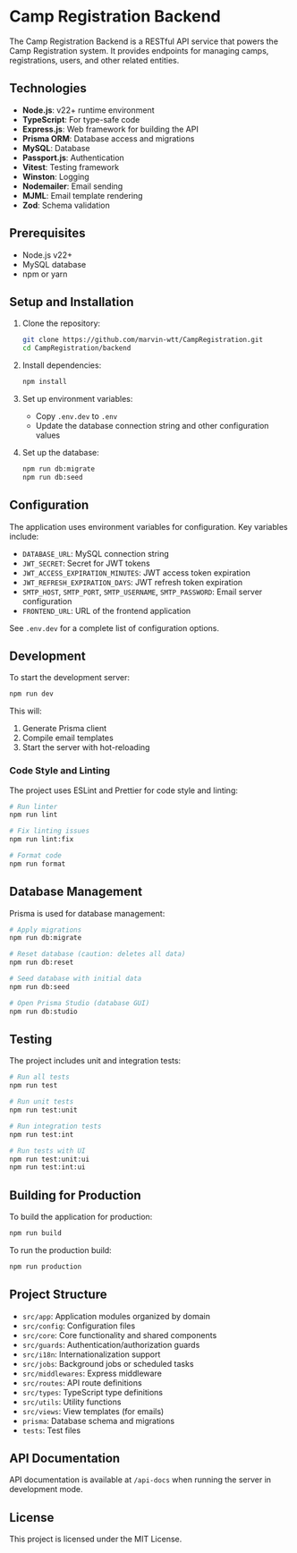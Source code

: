# Camp Registration Backend

The Camp Registration Backend is a RESTful API service that powers the Camp Registration system. It provides endpoints for managing camps, registrations, users, and other related entities.

## Technologies

- **Node.js**: v22+ runtime environment
- **TypeScript**: For type-safe code
- **Express.js**: Web framework for building the API
- **Prisma ORM**: Database access and migrations
- **MySQL**: Database
- **Passport.js**: Authentication
- **Vitest**: Testing framework
- **Winston**: Logging
- **Nodemailer**: Email sending
- **MJML**: Email template rendering
- **Zod**: Schema validation

## Prerequisites

- Node.js v22+
- MySQL database
- npm or yarn

## Setup and Installation

1. Clone the repository:
   ```bash
   git clone https://github.com/marvin-wtt/CampRegistration.git
   cd CampRegistration/backend
   ```

2. Install dependencies:
   ```bash
   npm install
   ```

3. Set up environment variables:
   - Copy `.env.dev` to `.env`
   - Update the database connection string and other configuration values

4. Set up the database:
   ```bash
   npm run db:migrate
   npm run db:seed
   ```

## Configuration

The application uses environment variables for configuration. Key variables include:

- `DATABASE_URL`: MySQL connection string
- `JWT_SECRET`: Secret for JWT tokens
- `JWT_ACCESS_EXPIRATION_MINUTES`: JWT access token expiration
- `JWT_REFRESH_EXPIRATION_DAYS`: JWT refresh token expiration
- `SMTP_HOST`, `SMTP_PORT`, `SMTP_USERNAME`, `SMTP_PASSWORD`: Email server configuration
- `FRONTEND_URL`: URL of the frontend application

See `.env.dev` for a complete list of configuration options.

## Development

To start the development server:

```bash
npm run dev
```

This will:
1. Generate Prisma client
2. Compile email templates
3. Start the server with hot-reloading

### Code Style and Linting

The project uses ESLint and Prettier for code style and linting:

```bash
# Run linter
npm run lint

# Fix linting issues
npm run lint:fix

# Format code
npm run format
```

## Database Management

Prisma is used for database management:

```bash
# Apply migrations
npm run db:migrate

# Reset database (caution: deletes all data)
npm run db:reset

# Seed database with initial data
npm run db:seed

# Open Prisma Studio (database GUI)
npm run db:studio
```

## Testing

The project includes unit and integration tests:

```bash
# Run all tests
npm run test

# Run unit tests
npm run test:unit

# Run integration tests
npm run test:int

# Run tests with UI
npm run test:unit:ui
npm run test:int:ui
```

## Building for Production

To build the application for production:

```bash
npm run build
```

To run the production build:

```bash
npm run production
```

## Project Structure

- `src/app`: Application modules organized by domain
- `src/config`: Configuration files
- `src/core`: Core functionality and shared components
- `src/guards`: Authentication/authorization guards
- `src/i18n`: Internationalization support
- `src/jobs`: Background jobs or scheduled tasks
- `src/middlewares`: Express middleware
- `src/routes`: API route definitions
- `src/types`: TypeScript type definitions
- `src/utils`: Utility functions
- `src/views`: View templates (for emails)
- `prisma`: Database schema and migrations
- `tests`: Test files

## API Documentation

API documentation is available at `/api-docs` when running the server in development mode.

## License

This project is licensed under the MIT License.
